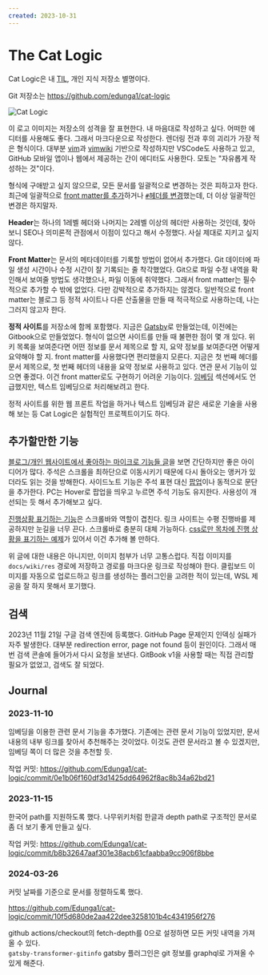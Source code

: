 ```yaml
---
created: 2023-10-31
---
```

# The Cat Logic

Cat Logic은 내 [TIL](https://github.com/topics/today-i-learned), 개인 지식 저장소 별명이다.

Git 저장소는 https://github.com/edunga1/cat-logic

![Cat Logic](res/cat-logic.jpg)

이 로고 이미지는 저장소의 성격을 잘 표현한다. 내 마음대로 작성하고 싶다.
어떠한 에디터를 사용해도 좋다. 그래서 마크다운으로 작성한다.
렌더링 전과 후의 괴리가 가장 적은 형식이다.
대부분 [vim](./vim.md)과 [vimwiki](./vimwiki.md) 기반으로 작성하지만 VSCode도 사용하고 있고,
GitHub 모바일 앱이나 웹에서 제공하는 간이 에디터도 사용한다. 모토는 "자유롭게 작성하는 것"이다.

형식에 구애받고 싶지 않으므로, 모든 문서를 일괄적으로 변경하는 것은 피하고자 한다.
최근에 일괄적으로 [front matter를 추가](https://github.com/Edunga1/cat-logic/commit/e46f1ac6f08acfc175ea5f4cbb7a375e1c257b4c)하거나
[`#`헤더를 변경](https://github.com/Edunga1/cat-logic/commit/ee34ec929ca5967011a21066c20f3f1b9f8c7fbe)했는데, 더 이상 일괄적인 변경은 하지말자.

**Header**는 하나의 1레벨 헤더와 나머지는 2레벨 이상의 헤더만 사용하는 것인데,
찾아보니 SEO나 의미론적 관점에서 이점이 있다고 해서 수정했다. 사실 제대로 지키고 싶지 않다.

**Front Matter**는 문서의 메타데이터를 기록할 방법이 없어서 추가했다.
Git 데이터에 파일 생성 시간이나 수정 시간이 잘 기록되는 줄 착각했었다.
Git으로 파일 수정 내역을 확인해서 보여줄 방법도 생각했으나, 파일 이동에 취약했다.
그래서 front matter는 필수적으로 추가할 수 밖에 없었다. 다만 강박적으로 추가하지는 않겠다.
일반적으로 front matter는 블로그 등 정적 사이트나 다른 산출물을 만들 때 적극적으로 사용하는데, 나는 그러지 않고자 한다.

**정적 사이트**를 저장소에 함께 포함했다.
지금은 [Gatsby](./gatsbyjs.md)로 만들었는데, 이전에는 Gitbook으로 만들었었다.
형식이 없으면 사이트를 만들 때 불편한 점이 몇 개 있다.
위키 목록을 보여준다면 어떤 정보를 문서 제목으로 할 지, 요약 정보를 보여준다면 어떻게 요약해야 할 지.
front matter를 사용했다면 편리했을지 모른다.
지금은 첫 번째 헤더를 문서 제목으로, 첫 번째 헤더의 내용을 요약 정보로 사용하고 있다.
연관 문서 기능이 있으면 좋겠다. 이건 front matter로도 구현하기 어려운 기능이다.
[임베딩](./machine-learning.md) 섹션에서도 언급했지만, 텍스트 임베딩으로 처리해보려고 한다.

정적 사이트를 위한 웹 프론트 작업을 하거나 텍스트 임베딩과 같은 새로운 기술을 사용해 보는 등
Cat Logic은 실험적인 프로젝트이기도 하다.

## 추가할만한 기능

[블로그/개인 웹사이트에서 좋아하는 마이크로 기능들 글](https://news.hada.io/topic?id=15503)을 보면 간단하지만 좋은 아이디어가 많다.
주석은 스크롤을 최하단으로 이동시키기 때문에 다시 돌아오는 앵커가 있더라도 읽는 것을 방해한다.
사이드노트 기능은 주석 표현 대신 [팝업](https://gwern.net/me)이나 동적으로 문단을 추가한다.
PC는 Hover로 팝업을 띄우고 누르면 주석 기능도 유지한다.
사용성이 개선되는 듯 해서 추가해보고 싶다.

[진행상황 표기하는 기능](https://www.quantamagazine.org/)은 스크롤바와 역할이 겹친다.
링크 사이트는 수평 진행바를 제공하지만 눈길을 너무 끈다. 스크롤바로 충분히 대체 가능하다.
[css로만 목차에 진행 상황을 표기하는 예제](https://css-tricks.com/sticky-table-of-contents-with-scrolling-active-states/)가 있어서 이건 추가해 볼 만하다.

위 글에 대한 내용은 아니지만, 이미지 첨부가 너무 고통스럽다.
직접 이미지를 `docs/wiki/res` 경로에 저장하고 경로를 마크다운 링크로 작성해야 한다.
클립보드 이미지를 자동으로 업로드하고 링크를 생성하는 플러그인을 고려한 적이 있는데, WSL 제공을 잘 하지 못해서 포기했다.

## 검색

2023년 11월 21일 구글 검색 엔진에 등록했다.
GitHub Page 문제인지 인덱싱 실패가 자주 발생한다.
대부분 redirection error, page not found 등이 원인이다.
그래서 매번 검색 콘솔에 들어가서 다시 요청을 보낸다.
GitBook v1을 사용할 때는 직접 관리할 필요가 없었고, 검색도 잘 되었다.

## Journal

### 2023-11-10

임베딩을 이용한 관련 문서 기능을 추가했다.
기존에는 관련 문서 기능이 있었지만, 문서 내용의 내부 링크를 찾아서 추천해주는 것이었다.
이것도 관련 문서라고 볼 수 있겠지만, 임베딩 쪽이 더 많은 것을 추천할 듯.

작업 커밋: https://github.com/Edunga1/cat-logic/commit/0e1b06f160df3d1425dd64962f8ac8b34a62bd21

### 2023-11-15

한국어 path를 지원하도록 했다.
나무위키처럼 한글과 depth path로 구조적인 문서로 좀 더 보기 좋게 만들고 싶다.

작업 커밋: https://github.com/Edunga1/cat-logic/commit/b8b32647aaf301e38acb61cfaabba9cc906f8bbe

### 2024-03-26

커밋 날짜를 기준으로 문서를 정렬하도록 했다.

https://github.com/Edunga1/cat-logic/commit/10f5d680de2aa422dee3258101b4c4341956f276

github actions/checkout의 fetch-depth를 0으로 설정하면 모든 커밋 내역을 가져올 수 있다.\
`gatsby-transformer-gitinfo` gatsby 플러그인은 git 정보를 graphql로 가져올 수 있게 해준다.
